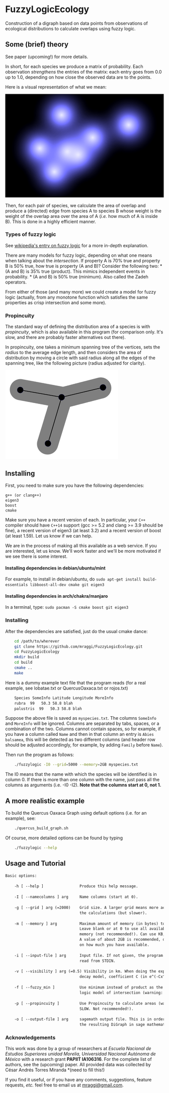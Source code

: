 # FuzzyLogicEcology
Construction of a digraph based on data points from observations of ecological distributions to calculate overlaps using fuzzy logic.

## Some (brief) theory
 
 See paper (upcoming!) for more details. 
 
 In short, for each species we produce a matrix of probability. Each observation *strengthens* the entries of the matrix: each entry goes from 0.0 up to 1.0, depending on how close the observed data are to the points.
 
 Here is a visual representation of what we mean:
 
 ![Fuzzy Logic](https://github.com/mraggi/FuzzyLogicEcology/blob/master/Paper/fuzzyinverted.png "Fuzzy Logic Blobs")
 
 Then, for each pair of species, we calculate the area of overlap and produce a (directed) edge from species A to species B whose weight is the weight of the overlap area over the area of A (*i.e.* how much of A is inside B). This is done in a highly efficient manner.

### Types of fuzzy logic

See [wikipedia's entry on fuzzy logic](https://en.wikipedia.org/wiki/Fuzzy_logic) for a more in-depth explanation.

There are many models for fuzzy logic, depending on what one means when talking about the *intersection*. If property A is 70% true and property B is 50% true, how true is property (A and B)? Consider the following two:
	* (A and B) is 35% true (product). This mimics independent events in probability.
	* (A and B) is 50% true (minimum). Also called the Zadeh operators.

From either of those (and many more) we could create a model for fuzzy logic (actually, from any monotone function which satisfies the same properties as crisp intersection and some more).
 
### Propincuity
 The standard way of defining the distribution area of a species is with *propincuity*, which is also available in this program (for comparison only. It's slow, and there are probably faster alternatives out there). 
 
 In propincuity, one takes a minimum spanning tree of the vertices, sets the *radius* to the average edge length, and then considers the area of distribution by moving a circle with said radius along all the edges of the spanning tree, like the following picture (radius adjusted for clarity).
 
 ![Propincuity](https://github.com/mraggi/FuzzyLogicEcology/blob/master/Paper/prop.png "Propincuity")

## Installing

First, you need to make sure you have the following dependencies:
```
g++ (or clang++)
eigen3
boost
cmake
```

Make sure you have a recent version of each. In particular, your `C++` compiler should have `C++14` support (gcc >= 5.2 and clang >= 3.9 should be fine), a recent version of eigen3 (at least 3.2) and a recent version of boost (at least 1.59). Let us know if we can help.

We are in the process of making all this available as a web service. If you are interested, let us know. We'll work faster and we'll be more motivated if we see there is some interest.

#### Installing dependencies in debian/ubuntu/mint
For example, to install in debian/ubuntu, do `sudo apt-get install build-essentials libboost-all-dev cmake git eigen3`

#### Installing dependencies in arch/chakra/manjaro
In a terminal, type:
`sudo pacman -S cmake boost git eigen3`

### Installing
After the dependencies are satisfied, just do the usual cmake dance:
```bash
	cd /path/to/wherever
	git clone https://github.com/mraggi/FuzzyLogicEcology.git
	cd FuzzyLogicEcology
	mkdir build
	cd build
	cmake ..
	make
```

Here is a dummy example text file that the program reads (for a real example, see lobatae.txt or QuercusOaxaca.txt or rojos.txt)
```txt
	Species SomeInfo Latitude Longitude MoreInfo
	rubra  99	50.3 58.8 blah
	palustris  99	50.3 58.8 blah
```
Suppose the above file is saved as `myspecies.txt`. The columns `SomeInfo` and `MoreInfo` will be ignored. Columns are separated by tabs, spaces, or a combination of the two. Columns cannot contain spaces, so for example, if you have a column called `Name` and then in that column an entry is `Abies balsamea`, this will be detected as two different columns (and header row should be adjusted accordingly, for example, by adding `Family` before `Name`).


Then run the program as follows:
```bash
	./fuzzylogic -I0 --grid=5000 --memory=2GB myspecies.txt
```
The I0 means that the name with which the species will be identified is in column 0. If there is more than one column with the name, just pass all the columns as arguments (i.e. -I0 -I2). **Note that the columns start at 0, not 1.**


## A more realistic example

To build the Quercus Oaxaca Graph using default options (i.e. for an example), see:
```bash
	./quercus_build_graph.sh
```

Of course, more detailed options can be found by typing
```bash
	./fuzzylogic --help
```

## Usage and Tutorial

```tex
Basic options:

	-h [ --help ]                Produce this help message.

	-I [ --namecolumns ] arg     Name columns (start at 0).

	-g [ --grid ] arg (=2000)    Grid size. A larger grid means more accurate 
                                 the calculations (but slower).

	-m [ --memory ] arg          Maximum amount of memory (in bytes) to use. 
                                 Leave blank or at 0 to use all available 
                                 memory (not recommended!). Can use KB, MB, GB.
                                 A value of about 2GB is recommended, depending 
                                 on how much you have available.

	-i [ --input-file ] arg      Input file. If not given, the program will 
                                 read from STDIN.

	-v [ --visibility ] arg (=0.5) Visibility in km. When doing the exponential 
                                 decay model, coefficient C (in e^(-Cx^2))

	-f [ --fuzzy_min ]           Use minimum instead of product as the fuzzy 
                                 logic model of intersection (warning: SLOW).

	-p [ --propincuity ]         Use Propincuity to calculate areas (warning: 
                                 SLOW. Not recommended!).

	-o [ --output-file ] arg     sagemath output file. This is in order to analyze 
    							 the resulting DiGraph in sage mathematics software.
 ```

### Acknowledgements

This work was done by a group of researchers at *Escuela Nacional de Estudios Superiores unidad Morelia, Universidad Nacional Autónoma de México* with a research grant **PAPIIT IA106316**. For the complete list of authors, see the (upcoming) paper. All provided data was collected by César Andrés Torres Miranda *(need to fill this!)

If you find it useful, or if you have any comments, suggestions, feature requests, *etc.* feel free to email us at [mraggi@gmail.com](mailto:mraggi@gmail.com).
